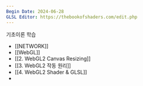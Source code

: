 ```yaml
---
Begin Date: 2024-06-28
GLSL Editor: https://thebookofshaders.com/edit.php
---
```


기초이론 학습  
- [[NETWORK]] 
- [[WebGL]]
- [[2. WebGL2 Canvas Resizing]]
- [[3. WebGL2 작동 원리]]
- [[4. WebGL2 Shader & GLSL]]
- 

